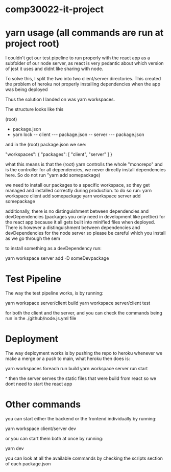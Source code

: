 # comp30022-it-project

# yarn usage (all commands are run at project root)

I couldn't get our test pipeline to run properly with the react app as a subfolder of our node server, as react is very pedantic about which version of jest it uses and didnt like
sharing with node.

To solve this, I split the two into two client/server directories. This created the problem of heroku not properly installing dependencies when the app was being deployed

Thus the solution I landed on was yarn workspaces.

The structure looks like this

(root)
- package.json
- yarn lock
-- client
--- package.json
-- server
--- package.json

and in the (root) package.json we see:

  "workspaces": {
    "packages": [
      "client",
      "server"
    ]
  }

what this means is that the (root) yarn controlls the whole "monorepo" and is the controller for all dependencies, we never directly install dependencies here.
So do not run "yarn add somepackage)

we need to install our packages to a specific workspace, so they get managed and installed correctly during production. to do so run:
yarn workspace client add somepackage
yarn workspace server add somepackage

additionally, there is no distinguishment between dependencies and devDependencies (packages you only need in development like prettier) for the react app because it
all gets built into minified files when deployed. There is however a distinguishment between dependencies and devDependencies for the node server so please be careful
which you install as we go through the sem

to install something as a devDependency run:

yarn workspace server add -D someDevpackage

# Test Pipeline

The way the test pipeline works, is by running:

yarn workspace server/client build
yarn workspace server/client test

for both the client and the server, and you can check the commands being run in the ./github/node.js.yml file

# Deployment

The way deployment works is by pushing the repo to heroku whenever we make a merge or a push to main, what heroku then does is:

yarn workspaces foreach run build
yarn workspace server run start

^ then the server serves the static files that were build from react so we dont need to start the react app

# Other commands

you can start either the backend or the frontend individually by running:

yarn workspace client/server dev

or you can start them both at once by running:

yarn dev

you can look at all the available commands by checking the scripts section of each package.json

